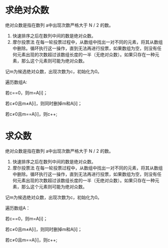 # 求绝对众数
绝对众数是指在数列 a中出现次数严格大于 N / 2 的数。
1. 快速排序之后在数列中间的数是绝对众数。
2. 摩尔投票法 
   在每一轮投票过程中，从数组中找出一对不同的元素，将其从数组中删除。循环执行这一操作，直到无法再进行投票，如果数组为空，则没有任何元素出现的次数超过该数组长度的一半（无绝对众数）。如果只存在一种元素，那么这个元素则可能为绝对众数。 

记m为候选绝对众数，出现次数为c，初始化为0。

遍历数组A:

若c==0，则m=A[i]；

若c≠0且m≠A[i]，则同时删掉m和A[i]；

若c≠0且m==A[i]，则c++;

# 求众数
绝对众数是指在数列 a中出现次数严格大于 N / 2 的数。
1. 快速排序之后在数列中间的数是绝对众数。
2. 摩尔投票法 
   在每一轮投票过程中，从数组中找出一对不同的元素，将其从数组中删除。循环执行这一操作，直到无法再进行投票，如果数组为空，则没有任何元素出现的次数超过该数组长度的一半（无绝对众数）。如果只存在一种元素，那么这个元素则可能为绝对众数。 

记m为候选绝对众数，出现次数为c，初始化为0。

遍历数组A：

若c==0，则m=A[i]；

若c≠0且m≠A[i]，则同时删掉m和A[i]；

若c≠0且m==A[i]，则c++;


